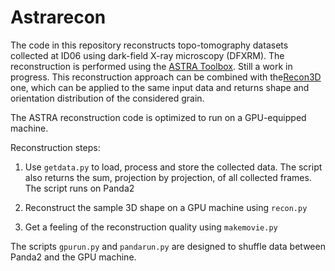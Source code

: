# Astrarecon

The code in this repository reconstructs topo-tomography datasets collected at ID06 using dark-field X-ray microscopy (DFXRM). The reconstruction is performed using the [ASTRA Toolbox](http://www.astra-toolbox.com/). Still a work in progress. This reconstruction approach can be combined with the[Recon3D](https://github.com/albusdemens/Recon3D) one, which can be applied to the same input data and returns shape and orientation distribution of the considered grain. 

The ASTRA reconstruction code is optimized to run on a GPU-equipped machine.

Reconstruction steps:

 1. Use `getdata.py` to load, process and store the collected data. The script also returns the sum, projection by projection, of all collected frames. The script runs on Panda2

 2. Reconstruct the sample 3D shape on a GPU machine using `recon.py`

 3. Get a feeling of the reconstruction quality using `makemovie.py`

The scripts `gpurun.py` and `pandarun.py` are designed to shuffle data between Panda2 and the GPU machine.
